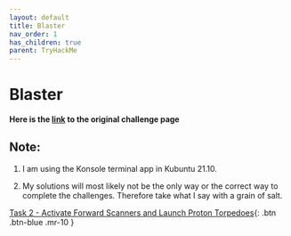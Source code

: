 ```yaml
---
layout: default
title: Blaster
nav_order: 1
has_children: true
parent: TryHackMe
---
```


# Blaster 
**Here is the [link](https://tryhackme.com/room/blaster) to the original challenge page**

## Note:
1. I am using the Konsole terminal app in Kubuntu 21.10. 

2. My solutions will most likely not be the only way or the correct way to complete the challenges. Therefore take what I say with a grain of salt. 

[Task 2 - Activate Forward Scanners and Launch Proton Torpedoes](https://twinston-66.github.io/HackThePlanet/TryHackMe/Blaster/Task1){: .btn .btn-blue .mr-10 }